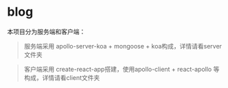 # blog

本项目分为服务端和客户端：

>服务端采用 apollo-server-koa + mongoose + koa构成，详情请看server文件夹

>客户端采用 create-react-app搭建，使用apollo-client + react-apollo 等构成，详情请看client文件夹